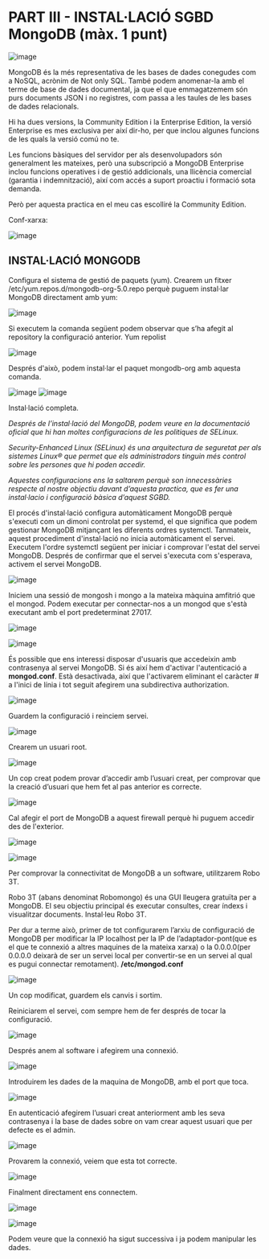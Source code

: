 # PART III - INSTAL·LACIÓ SGBD MongoDB (màx. 1 punt)

![image](https://user-images.githubusercontent.com/61285257/154456331-270cbc5a-8806-475d-b81f-a952d357984f.png)

MongoDB és la més representativa de les bases de dades conegudes com a NoSQL, acrònim de Not only SQL. També podem anomenar-la amb el terme de base de dades documental, ja que el que emmagatzemem són purs documents JSON i no registres, com passa a les taules de les bases de dades relacionals.

Hi ha dues  versions, la Community Edition i la Enterprise Edition, la versió  Enterprise es mes exclusiva per així dir-ho, per que inclou algunes funcions de les quals la versió comú no te.

Les funcions bàsiques del servidor per als desenvolupadors són generalment les mateixes, però una subscripció a MongoDB Enterprise inclou funcions operatives i de gestió addicionals, una llicència comercial (garantia i indemnització), així com accés a suport proactiu i formació sota demanda.

Però per aquesta practica en el meu cas escolliré la Community Edition.

Conf-xarxa:

![image](https://user-images.githubusercontent.com/61285257/154457524-12f86594-d989-4c14-b0dc-763208fa1278.png)

## INSTAL·LACIÓ MONGODB

Configura el sistema de gestió de paquets (yum). 
Crearem un fitxer /etc/yum.repos.d/mongodb-org-5.0.repo perquè puguem instal·lar MongoDB directament amb yum:

![image](https://user-images.githubusercontent.com/61285257/154457731-a829627c-fff8-451e-b66e-eee23e38ecb7.png)

Si executem la comanda següent podem observar que s’ha afegit al repository la configuració anterior.
Yum repolist

![image](https://user-images.githubusercontent.com/61285257/154457778-d1e291d4-fc2a-4478-8965-88c2d902b50d.png)

Després d'això, podem instal·lar el paquet mongodb-org amb aquesta comanda.

![image](https://user-images.githubusercontent.com/61285257/154457808-34361bc9-dc9a-452e-89c9-0e62049fe337.png)
![image](https://user-images.githubusercontent.com/61285257/154457833-96682c2e-f450-4b2f-84c0-c9018dd16f9b.png)

Instal·lació completa.

*Després de l’instal·lació del MongoDB, podem veure en la documentació oficial que hi han moltes configuracions de les politiques de SELinux.*

*Security-Enhanced Linux (SELinux) és una arquitectura de seguretat per als sistemes Linux® que permet que els administradors tinguin més control sobre les persones que hi poden accedir.*

*Aquestes configuracions ens la saltarem perquè son innecessàries respecte al nostre objectiu davant d’aquesta practica, que es fer una instal·lacio i configuració bàsica d’aquest SGBD.* 


El procés d'instal·lació configura automàticament MongoDB perquè s'executi com un dimoni controlat per systemd, el que significa que podem gestionar MongoDB mitjançant les diferents ordres systemctl. 
Tanmateix, aquest procediment d'instal·lació no inicia automàticament el servei. 
Executem l'ordre systemctl següent per iniciar i comprovar l'estat del servei MongoDB. Després de confirmar que el servei s'executa com s'esperava, activem el servei MongoDB.

![image](https://user-images.githubusercontent.com/61285257/154459263-a756b9ff-51ff-4022-821f-5c713dc3b5a2.png)

Iniciem una sessió de mongosh i mongo a la mateixa màquina amfitrió que el mongod. Podem executar per connectar-nos a un mongod que s'està executant amb el port predeterminat 27017.

![image](https://user-images.githubusercontent.com/61285257/154459300-138b65b5-e295-4679-a88b-6ec241d46685.png)

![image](https://user-images.githubusercontent.com/61285257/154459318-bc17dd7e-949c-4cd0-9f43-9bc512944171.png)

És possible que ens interessi disposar d'usuaris que accedeixin amb contrasenya al servei MongoDB. Si és així hem d'activar l'autenticació a **mongod.conf**.
Està desactivada, així que l'activarem eliminant el caràcter # a l'inici de línia i tot seguit afegirem una subdirectiva authorization.

![image](https://user-images.githubusercontent.com/61285257/154459398-91afdb97-3b17-4ae8-9280-362adadcad5e.png)

Guardem  la  configuració i reinciem servei.

![image](https://user-images.githubusercontent.com/61285257/154459453-7249a677-c758-4b17-9bd5-b054695a822a.png)

Crearem un usuari root.

![image](https://user-images.githubusercontent.com/61285257/154459496-1a95e5dc-6475-4725-8208-24b10dc6c46b.png)

Un cop creat podem provar d’accedir amb l’usuari creat, per comprovar que la creació d’usuari que hem fet al pas anterior es correcte.

![image](https://user-images.githubusercontent.com/61285257/154459526-0c4d01bf-59f7-4f29-8493-f618f3d534c4.png)

Cal afegir el port de MongoDB a aquest firewall perquè hi puguem accedir des de l'exterior.

![image](https://user-images.githubusercontent.com/61285257/154459561-017dcc8c-b8e4-42b2-9553-f6579c5d2e4e.png)

![image](https://user-images.githubusercontent.com/61285257/154459579-ac66e93c-23aa-4d32-a628-b1db8f9afac6.png)

Per comprovar la connectivitat de MongoDB a un software, utilitzarem Robo 3T.

Robo 3T (abans denominat Robomongo) és una GUI lleugera gratuïta per a MongoDB. El seu objectiu principal és executar consultes, crear índexs i visualitzar documents. Instal·leu Robo 3T.

Per dur a terme això, primer de tot configurarem l’arxiu de configuració de MongoDB per modificar la IP localhost per la IP de l’adaptador-pont(que es el que te connexió a altres maquines de la mateixa xarxa) o la 0.0.0.0(per 0.0.0.0 deixarà de ser un servei local per convertir-se en un servei al qual es pugui connectar remotament).
**/etc/mongod.conf**

![image](https://user-images.githubusercontent.com/61285257/154459643-5e58a76d-3ff2-4e32-b733-c97f3df65d1d.png)

Un cop modificat, guardem els canvis i sortim.

Reiniciarem el servei, com sempre hem de fer després de tocar la configuració.

![image](https://user-images.githubusercontent.com/61285257/154459691-bfe8d97d-0b20-4f38-9db3-e10c4d0a151e.png)

Després anem al software i afegirem una connexió.

![image](https://user-images.githubusercontent.com/61285257/154459730-4440a3db-d4b8-4328-98b2-11ad8f1653f1.png)

Introduirem les dades de la maquina de MongoDB, amb el port que toca.

![image](https://user-images.githubusercontent.com/61285257/154459766-8313dcf8-0fab-4cb2-a7e2-c1553ae67023.png)

En autenticació afegirem l’usuari creat anteriorment amb les seva contrasenya i la base de dades sobre on vam crear aquest usuari que per defecte es el admin.

![image](https://user-images.githubusercontent.com/61285257/154459804-0c202bed-ad77-4afa-bc5f-8b8172a78767.png)

Provarem la connexió, veiem que esta tot correcte.

![image](https://user-images.githubusercontent.com/61285257/154459840-04c971cf-c565-4f7a-89fc-8a89e2a77398.png)

Finalment directament ens connectem.

![image](https://user-images.githubusercontent.com/61285257/154459876-d380e373-eede-4f35-aa53-829f1621d20d.png)

![image](https://user-images.githubusercontent.com/61285257/154459904-f5a782d4-b357-4168-875f-507ebbef98a3.png)

Podem veure que la connexió ha sigut successiva i ja podem manipular les dades.



